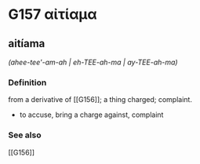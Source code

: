 # G157 αἰτίαμα

## aitíama

_(ahee-tee'-am-ah | eh-TEE-ah-ma | ay-TEE-ah-ma)_

### Definition

from a derivative of [[G156]]; a thing charged; complaint.

- to accuse, bring a charge against, complaint

### See also

[[G156]]

